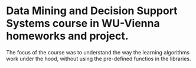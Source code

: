# Data Mining and Decision Support Systems course in WU-Vienna homeworks and project.

The focus of the course was to understand the way the learning algorithms work under the hood, without using the pre-defined functios in the libraries. 
